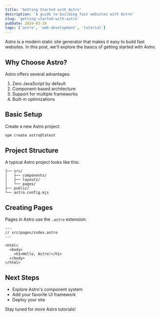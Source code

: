 ```yaml
---
title: 'Getting Started with Astro'
description: 'A guide to building fast websites with Astro'
slug: 'getting-started-with-astro'
pubDate: 2024-03-20
tags: ['astro', 'web-development', 'tutorial']
---
```


Astro is a modern static site generator that makes it easy to build fast websites. In this post, we'll explore the basics of getting started with Astro.

## Why Choose Astro?

Astro offers several advantages:

1. Zero JavaScript by default
2. Component-based architecture
3. Support for multiple frameworks
4. Built-in optimizations

## Basic Setup

Create a new Astro project:

```bash
npm create astro@latest
```

## Project Structure

A typical Astro project looks like this:

```
├── src/
│   ├── components/
│   ├── layouts/
│   └── pages/
├── public/
└── astro.config.mjs
```

## Creating Pages

Pages in Astro use the `.astro` extension:

```astro
---
// src/pages/index.astro
---

<html>
  <body>
    <h1>Hello, Astro!</h1>
  </body>
</html>
```

## Next Steps

- Explore Astro's component system
- Add your favorite UI framework
- Deploy your site

Stay tuned for more Astro tutorials!
